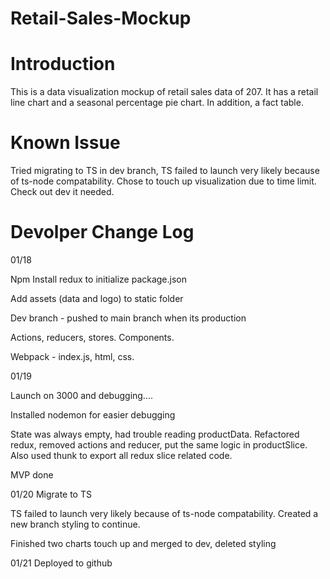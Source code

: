 # Retail-Sales-Mockup

# Introduction

This is a data visualization mockup of retail sales data of 207. It has a retail line chart and a seasonal percentage pie chart. In addition, a fact table.

# Known Issue

Tried migrating to TS in dev branch, TS failed to launch very likely because of ts-node compatability. Chose to touch up visualization due to time limit. Check out dev it needed.

# Devolper Change Log

01/18

Npm Install redux to initialize package.json

Add assets (data and logo) to static folder

Dev branch - pushed to main branch when its production

Actions, reducers, stores. Components.

Webpack - index.js, html, css.

01/19

Launch on 3000 and debugging….

Installed nodemon for easier debugging

State was always empty, had trouble reading productData. Refactored redux, removed actions and reducer, put the same logic in productSlice. Also used thunk to export all redux slice related code.

MVP done

01/20
Migrate to TS

TS failed to launch very likely because of ts-node compatability. Created a new branch styling to continue.

Finished two charts touch up and merged to dev, deleted styling

01/21
Deployed to github
